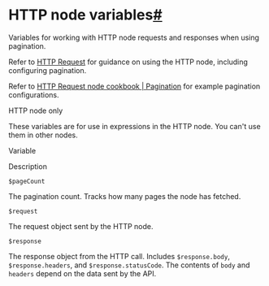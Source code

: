 [](https://github.com/n8n-io/n8n-docs/edit/main/docs/code/builtin/http-node-variables.md "Edit this page")

# HTTP node variables[#](#http-node-variables "Permanent link")

Variables for working with HTTP node requests and responses when using pagination.

Refer to [HTTP Request](../../../integrations/builtin/core-nodes/n8n-nodes-base.httprequest/) for guidance on using the HTTP node, including configuring pagination.

Refer to [HTTP Request node cookbook | Pagination](../../cookbook/http-node/pagination/) for example pagination configurations.

HTTP node only

These variables are for use in expressions in the HTTP node. You can't use them in other nodes.

Variable

Description

`$pageCount`

The pagination count. Tracks how many pages the node has fetched.

`$request`

The request object sent by the HTTP node.

`$response`

The response object from the HTTP call. Includes `$response.body`, `$response.headers`, and `$response.statusCode`. The contents of `body` and `headers` depend on the data sent by the API.